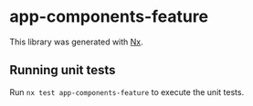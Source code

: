 # app-components-feature

This library was generated with [Nx](https://nx.dev).

## Running unit tests

Run `nx test app-components-feature` to execute the unit tests.
